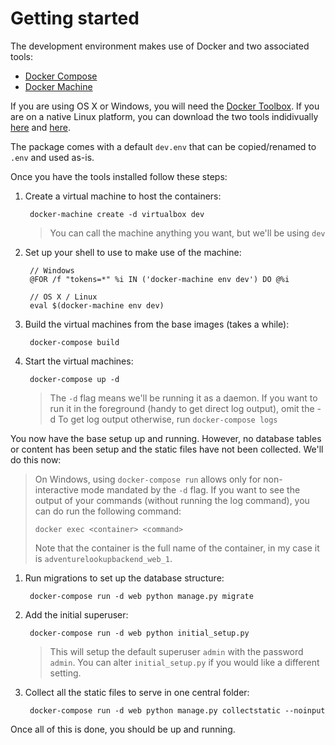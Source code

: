 # Getting started

The development environment makes use of Docker and two associated tools:

- [Docker Compose](https://docs.docker.com/compose/)
- [Docker Machine](https://docs.docker.com/machine/)

If you are using OS X or Windows, you will need the
[Docker Toolbox](https://www.docker.com/products/docker-toolbox). If you are
on a native Linux platform, you can download the two tools indidivually
[here](https://docs.docker.com/compose/install/) and
[here](https://docs.docker.com/machine/install-machine/).

The package comes with a default `dev.env` that can be copied/renamed to `.env`
and used as-is.

Once you have the tools installed follow these steps:

1. Create a virtual machine to host the containers:

        docker-machine create -d virtualbox dev

   > You can call the machine anything you want, but we'll be using `dev`

2. Set up your shell to use to make use of the machine:

        // Windows
        @FOR /f "tokens=*" %i IN ('docker-machine env dev') DO @%i

        // OS X / Linux
        eval $(docker-machine env dev)

3. Build the virtual machines from the base images (takes a while):

        docker-compose build

4. Start the virtual machines:

        docker-compose up -d

   > The `-d` flag means we'll be running it as a daemon. If you want to
   > run it in the foreground (handy to get direct log output), omit the -d
   > To get log output otherwise, run `docker-compose logs`

You now have the base setup up and running. However, no database tables or
content has been setup and the static files have not been collected. We'll do
this now:

> On Windows, using `docker-compose run` allows only for non-interactive mode
> mandated by the `-d` flag. If you want to see the output of your commands
> (without running the log command), you can do run the following command:
>
> `docker exec <container> <command>`
>
> Note that the container is the full name of the container, in my case it is
> `adventurelookupbackend_web_1`.

1. Run migrations to set up the database structure:

        docker-compose run -d web python manage.py migrate

2. Add the initial superuser:

        docker-compose run -d web python initial_setup.py

   > This will setup the default superuser `admin` with the password `admin`.
   > You can alter `initial_setup.py` if you would like a different setting.

3. Collect all the static files to serve in one central folder:

        docker-compose run -d web python manage.py collectstatic --noinput

Once all of this is done, you should be up and running.
